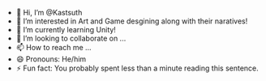 - 👋 Hi, I’m @Kastsuth
- 👀 I’m interested in Art and Game desgining along with their naratives!
- 🌱 I’m currently learning Unity!
- 💞️ I’m looking to collaborate on ...
- 📫 How to reach me ...
- 😄 Pronouns: He/him
- ⚡ Fun fact: You probably spent less than a minute reading this sentence.

<!---
Kastsuth/Kastsuth is a ✨ special ✨ repository because its `README.md` (this file) appears on your GitHub profile.
You can click the Preview link to take a look at your changes.
--->
